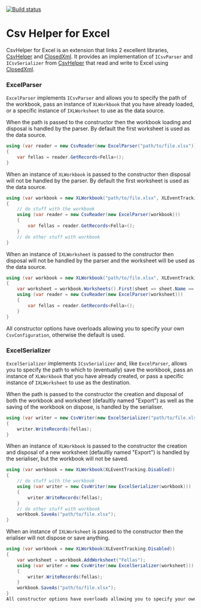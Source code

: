 [![Build status](https://ci.appveyor.com/api/projects/status/bqh412kdla4peqsw?svg=true)](https://ci.appveyor.com/project/christophano/csvhelper-excel)
# Csv Helper for Excel

CsvHelper for Excel is an extension that links 2 excellent libraries, [CsvHelper](http://csvhelper.com) and [ClosedXml](https://closedxml.codeplex.com/).
It provides an implementation of `ICsvParser` and `ICsvSerializer` from [CsvHelper](http://csvhelper.com) that read and write to Excel using [ClosedXml](https://closedxml.codeplex.com/).

### ExcelParser
`ExcelParser` implements `ICsvParser` and allows you to specify the path of the workbook, pass an instance of `XLWorkbook` that you have already loaded, or a specific instance of `IXLWorksheet` to use as the data source.

When the path is passed to the constructor then the workbook loading and disposal is handled by the parser. By default the first worksheet is used as the data source.
```csharp
using (var reader = new CsvReader(new ExcelParser("path/to/file.xlsx")))
{
    var fellas = reader.GetRecords<Fella>();
}
```
When an instance of `XLWorkbook` is passed to the constructor then disposal will not be handled by the parser. By default the first worksheet is used as the data source.
```csharp
using (var workbook = new XLWorkbook("path/to/file.xlsx", XLEventTracking.Disabled))
{
    // do stuff with the workbook
    using (var reader = new CsvReader(new ExcelParser(workbook)))
    {
        var fellas = reader.GetRecords<Fella>();
    }
    // do other stuff with workbook
}
```
When an instance of `IXLWorksheet` is passed to the constructor then disposal will not be handled by the parser and the worksheet will be used as the data source.
```csharp
using (var workbook = new XLWorkbook("path/to/file.xlsx", XLEventTracking.Disabled))
{
    var worksheet = workbook.Worksheets().First(sheet => sheet.Name == "Fellas");
    using (var reader = new CsvReader(new ExcelParser(worksheet)))
    {
        var fellas = reader.GetRecords<Fella>();
    }
}
```
All constructor options have overloads allowing you to specify your own `CsvConfiguration`, otherwise the default is used.

### ExcelSerializer
`ExcelSerializer` implements `ICsvSerializer` and, like `ExcelParser`, allows you to specify the path to which to (eventually) save the workbook, pass an instance of `XLWorkbook` that you have already created, or pass a specific instance of `IXLWorksheet` to use as the destination.

When the path is passed to the constructor the creation and disposal of both the workbook and worksheet (defaultly named "Export") as well as the saving of the workbook on dispose, is handled by the serialiser.
```csharp
using (var writer = new CsvWriter(new ExcelSerializer("path/to/file.xlsx")))
{
    writer.WriteRecords(fellas);
}
```
When an instance of `XLWorkbook` is passed to the constructor the creation and disposal of a new worksheet (defaultly named "Export") is handled by the serialiser, but the workbook will not be saved.
```csharp
using (var workbook = new XLWorkbook(XLEventTracking.Disabled))
{
    // do stuff with the workbook
    using (var writer = new CsvWriter(new ExcelSerializer(workbook)))
    {
        writer.WriteRecords(fellas);
    }
    // do other stuff with workbook
    workbook.SaveAs("path/to/file.xlsx");
}
```
When an instance of `IXLWorksheet` is passed to the constructor then the erialiser will not dispose or save anything.
```csharp
using (var workbook = new XLWorkbook(XLEventTracking.Disabled))
{
    var worksheet = workbook.AddWorksheet("Fellas");
    using (var writer = new CsvWriter(new ExcelSerializer(worksheet)))
    {
        writer.WriteRecords(fellas);
    }
    workbook.SaveAs("path/to/file.xlsx");
}
All constructor options have overloads allowing you to specify your own `CsvConfiguration`, otherwise the default is used.
